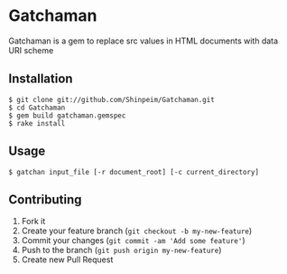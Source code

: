 # Gatchaman

Gatchaman is a gem to replace src values in HTML documents with data URI scheme

## Installation

    $ git clone git://github.com/Shinpeim/Gatchaman.git
    $ cd Gatchaman
    $ gem build gatchaman.gemspec
    $ rake install

## Usage

    $ gatchan input_file [-r document_root] [-c current_directory]

## Contributing

1. Fork it
2. Create your feature branch (`git checkout -b my-new-feature`)
3. Commit your changes (`git commit -am 'Add some feature'`)
4. Push to the branch (`git push origin my-new-feature`)
5. Create new Pull Request
